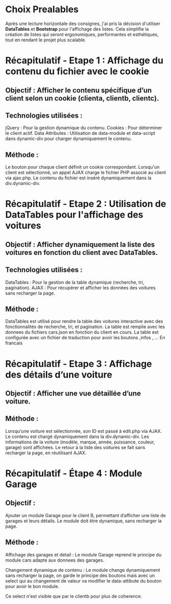 # Choix Prealables

Après une lecture horizontale des consignes, j'ai pris la décision d'utiliser **DataTables** et **Bootstrap** pour l'affichage des listes. Cela simplifie la création de listes qui seront ergonomiques, performantes et esthétiques, tout en rendant le projet plus scalable.

# Récapitulatif - Etape 1 : Affichage du contenu du fichier avec le cookie
## Objectif : Afficher le contenu spécifique d’un client selon un cookie (clienta, clientb, clientc).

## Technologies utilisées :
jQuery : Pour la gestion dynamique du contenu.
Cookies : Pour déterminer le client actif.
Data Attributes : Utilisation de data-module et data-script dans dynamic-div pour charger dynamiquement le contenu.

## Méthode :
Le bouton pour chaque client définit un cookie correspondant.
Lorsqu'un client est sélectionné, un appel AJAX charge le fichier PHP associé au client via ajax.php.
Le contenu du fichier est inséré dynamiquement dans la div.dynamic-div.


# Récapitulatif - Etape 2 : Utilisation de DataTables pour l'affichage des voitures
## Objectif : Afficher dynamiquement la liste des voitures en fonction du client avec DataTables.

## Technologies utilisées :
DataTables : Pour la gestion de la table dynamique (recherche, tri, pagination).
AJAX : Pour récupérer et afficher les données des voitures sans recharger la page.

## Méthode :
DataTables est utilisé pour rendre la table des voitures interactive avec des fonctionnalités de recherche, tri, et pagination.
La table est remplie avec les donnees du fichiers cars.json en fonction du client en cours.
La table est configurée avec un fichier de traduction pour avoir les boutons ,infos , ... En francais

# Récapitulatif - Etape 3 : Affichage des détails d’une voiture
## Objectif : Afficher une vue détaillée d’une voiture.

## Méthode :
Lorsqu’une voiture est sélectionnée, son ID est passé à edit.php via AJAX.
Le contenu est chargé dynamiquement dans la div.dynamic-div.
Les informations de la voiture (modèle, marque, année, puissance, couleur, garage) sont affichées.
Le retour à la liste des voitures se fait sans recharger la page, en réutilisant AJAX.


# Récapitulatif - Étape 4 : Module Garage
## Objectif :
Ajouter un module Garage pour le client B, permettant d’afficher une liste de garages et leurs détails. Le module doit être dynamique, sans recharger la page.

## Méthode :

Affichage des garages et detail :
Le module Garage reprend le principe du module cars adapte aux donnees des garages.

Changement dynamique de contenu :
Le module change dynamiquement sans recharger la page, on garde le principe des boutons mais avec un select qui au changement de valeur va modifier le data-attibute du bouton pour avoir le bon module.

Ce select n'est visible que par le clientb pour plus de coherence.


